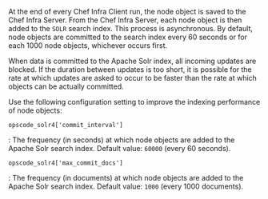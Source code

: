 At the end of every Chef Infra Client run, the node object is saved to
the Chef Infra Server. From the Chef Infra Server, each node object is
then added to the `SOLR` search index. This process is asynchronous. By
default, node objects are committed to the search index every 60 seconds
or for each 1000 node objects, whichever occurs first.

When data is committed to the Apache Solr index, all incoming updates
are blocked. If the duration between updates is too short, it is
possible for the rate at which updates are asked to occur to be faster
than the rate at which objects can be actually committed.

Use the following configuration setting to improve the indexing
performance of node objects:

`opscode_solr4['commit_interval']`

:   The frequency (in seconds) at which node objects are added to the
    Apache Solr search index. Default value: `60000` (every 60 seconds).

`opscode_solr4['max_commit_docs']`

:   The frequency (in documents) at which node objects are added to the
    Apache Solr search index. Default value: `1000` (every 1000
    documents).
